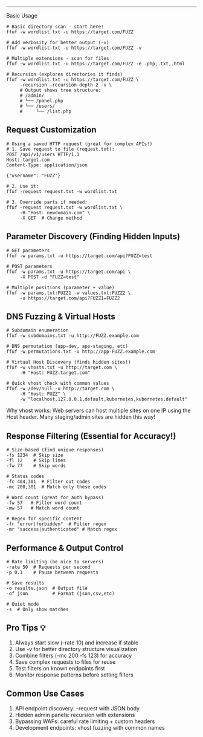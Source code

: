 ___

  
Basic Usage

```
# Basic directory scan - start here!
ffuf -w wordlist.txt -u https://target.com/FUZZ

# Add verbosity for better output (-v)
ffuf -w wordlist.txt -u https://target.com/FUZZ -v

# Multiple extensions - scan for files
ffuf -w wordlist.txt -u https://target.com/FUZZ -e .php,.txt,.html

# Recursion (explores directories it finds)
ffuf -w wordlist.txt -u https://target.com/FUZZ \
     -recursion -recursion-depth 2 -v \
     # Output shows tree structure:
     # /admin/
     # └── /panel.php
     # └── /users/
     #     └── /list.php
```

## Request Customization

```
# Using a saved HTTP request (great for complex APIs!)
# 1. Save request to file (request.txt):
POST /api/v1/users HTTP/1.1
Host: target.com
Content-Type: application/json

{"username": "FUZZ"}

# 2. Use it:
ffuf -request request.txt -w wordlist.txt

# 3. Override parts if needed:
ffuf -request request.txt -w wordlist.txt \
     -H "Host: newdomain.com" \
     -X GET  # Change method
```

## Parameter Discovery (Finding Hidden Inputs)

```
# GET parameters
ffuf -w params.txt -u https://target.com/api?FUZZ=test

# POST parameters
ffuf -w params.txt -u https://target.com/api \
     -X POST -d "FUZZ=test"

# Multiple positions (parameter + value)
ffuf -w params.txt:FUZZ1 -w values.txt:FUZZ2 \
     -u https://target.com/api?FUZZ1=FUZZ2
```

## DNS Fuzzing & Virtual Hosts

```
# Subdomain enumeration
ffuf -w subdomains.txt -u http://FUZZ.example.com

# DNS permutation (app-dev, app-staging, etc)
ffuf -w permutations.txt -u http://app-FUZZ.example.com

# Virtual Host Discovery (finds hidden sites!)
ffuf -w vhosts.txt -u http://target.com \
     -H "Host: FUZZ.target.com"

# Quick vhost check with common values
ffuf -w /dev/null -u http://target.com \
     -H "Host: FUZZ" \
     -w "localhost,127.0.0.1,default,kubernetes,kubernetes.default"
```

Why vhost works: Web servers can host multiple sites on one IP using the Host header. Many staging/admin sites are hidden this way!

## Response Filtering (Essential for Accuracy!)

```
# Size-based (find unique responses)
-fs 1234  # Skip size
-fl 12    # Skip lines
-fw 77    # Skip words

# Status codes
-fc 404,301  # Filter out codes
-mc 200,301  # Match only these codes

# Word count (great for auth bypass)
-fw 57   # Filter word count
-mw 57   # Match word count

# Regex for specific content
-fr "error|forbidden"  # Filter regex
-mr "success|authenticated" # Match regex
```

## Performance & Output Control

```
# Rate limiting (be nice to servers)
-rate 50  # Requests per second
-p 0.1    # Pause between requests

# Save results
-o results.json  # Output file
-of json         # Format (json,csv,etc)

# Quiet mode
-s  # Only show matches
```

## Pro Tips 💡

1. Always start slow (-rate 10) and increase if stable
2. Use -v for better directory structure visualization
3. Combine filters (-mc 200 -fs 123) for accuracy
4. Save complex requests to files for reuse
5. Test filters on known endpoints first
6. Monitor response patterns before setting filters
    
## Common Use Cases

1. API endpoint discovery: -request with JSON body
2. Hidden admin panels: recursion with extensions
3. Bypassing WAFs: careful rate limiting + custom headers
4. Development endpoints: vhost fuzzing with common names



